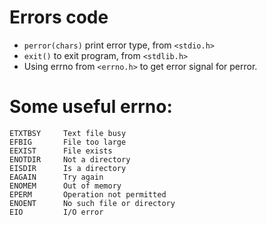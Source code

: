 # Errors code
    
- `perror(chars)` print error type, from `<stdio.h>`
- `exit()` to exit program, from `<stdlib.h>`
- Using errno from `<errno.h>` to get error signal for perror.
# Some useful errno:
```
ETXTBSY	    Text file busy
EFBIG       File too large
EEXIST      File exists
ENOTDIR		Not a directory
EISDIR		Is a directory
EAGAIN      Try again
ENOMEM		Out of memory
EPERM       Operation not permitted
ENOENT      No such file or directory
EIO		    I/O error
```